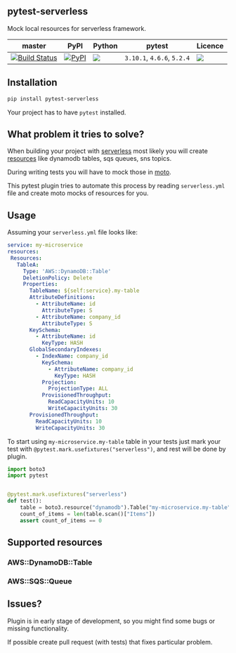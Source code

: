 pytest-serverless
---
Mock local resources for serverless framework.

| master | PyPI | Python | pytest | Licence |
| --- | --- | --- | --- | --- |
| [![Build Status](https://travis-ci.org/whisller/pytest-serverless.svg?branch=master)](https://travis-ci.org/whisller/pytest-serverless) | [![PyPI](https://img.shields.io/pypi/v/pytest-serverless.svg)](https://pypi.org/project/pytest-serverless/) | ![](https://img.shields.io/pypi/pyversions/pytest-serverless.svg) | `3.10.1`, `4.6.6`, `5.2.4` | ![](https://img.shields.io/pypi/l/pytest-serverless.svg) |


## Installation
```sh
pip install pytest-serverless
```

Your project has to have `pytest` installed.

## What problem it tries to solve?
When building your project with [serverless](https://serverless.com/) most likely you will create
[resources](https://serverless.com/framework/docs/providers/aws/guide/resources/) like dynamodb tables, sqs queues, sns topics.

During writing tests you will have to mock those in [moto](https://github.com/spulec/moto). 

This pytest plugin tries to automate this process by reading `serverless.yml` file and create
moto mocks of resources for you.

## Usage
Assuming your `serverless.yml` file looks like:
```yaml
service: my-microservice
resources:
 Resources:
   TableA:
     Type: 'AWS::DynamoDB::Table'
     DeletionPolicy: Delete
     Properties:
       TableName: ${self:service}.my-table
       AttributeDefinitions:
         - AttributeName: id
           AttributeType: S
         - AttributeName: company_id
           AttributeType: S
       KeySchema:
         - AttributeName: id
           KeyType: HASH
       GlobalSecondaryIndexes:
         - IndexName: company_id
           KeySchema:
             - AttributeName: company_id
               KeyType: HASH
           Projection:
             ProjectionType: ALL
           ProvisionedThroughput:
             ReadCapacityUnits: 10
             WriteCapacityUnits: 30
       ProvisionedThroughput:
         ReadCapacityUnits: 10
         WriteCapacityUnits: 30
```

To start using `my-microservice.my-table` table in your tests just mark your test with `@pytest.mark.usefixtures("serverless")`, and rest will be done by plugin.
```python
import boto3
import pytest


@pytest.mark.usefixtures("serverless")
def test():
    table = boto3.resource("dynamodb").Table("my-microservice.my-table")
    count_of_items = len(table.scan()["Items"])
    assert count_of_items == 0
```

## Supported resources
### AWS::DynamoDB::Table
### AWS::SQS::Queue

## Issues?
Plugin is in early stage of development, so you might find some bugs or missing functionality.

If possible create pull request (with tests) that fixes particular problem.

